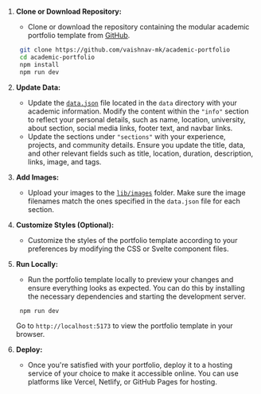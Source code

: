 1. **Clone or Download Repository:**

   - Clone or download the repository containing the modular academic portfolio template from [GitHub](https://github.com/vaishnav-mk/academic-portfolio).

   ```bash
    git clone https://github.com/vaishnav-mk/academic-portfolio
    cd academic-portfolio
    npm install
    npm run dev
   ```

2. **Update Data:**

   - Update the [`data.json`](https://github.com/vaishnav-mk/academic-portfolio/blob/master/src/data/data.json) file located in the `data` directory with your academic information. Modify the content within the `"info"` section to reflect your personal details, such as name, location, university, about section, social media links, footer text, and navbar links.
   - Update the sections under `"sections"` with your experience, projects, and community details. Ensure you update the title, data, and other relevant fields such as title, location, duration, description, links, image, and tags.

3. **Add Images:**

   - Upload your images to the [`lib/images`](https://github.com/vaishnav-mk/academic-portfolio/tree/master/src/lib/images) folder. Make sure the image filenames match the ones specified in the `data.json` file for each section.

4. **Customize Styles (Optional):**

   - Customize the styles of the portfolio template according to your preferences by modifying the CSS or Svelte component files.

5. **Run Locally:**

   - Run the portfolio template locally to preview your changes and ensure everything looks as expected. You can do this by installing the necessary dependencies and starting the development server.

   ```bash
    npm run dev
   ```

   Go to `http://localhost:5173` to view the portfolio template in your browser.

6. **Deploy:**
   - Once you're satisfied with your portfolio, deploy it to a hosting service of your choice to make it accessible online. You can use platforms like Vercel, Netlify, or GitHub Pages for hosting.
